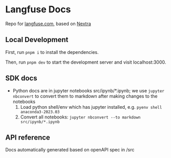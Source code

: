 # Langfuse Docs

Repo for [langfuse.com](https://langfuse.com), based on [Nextra](https://nextra.site/)

## Local Development

First, run `pnpm i` to install the dependencies.

Then, run `pnpm dev` to start the development server and visit localhost:3000.

## SDK docs

- Python docs are in jupyter notebooks src/ipynb/\*.ipynb; we use `jupyter nbconvert` to convert them to markdown after making changes to the notebooks
  1. Load python shell/env which has jupyter installed, e.g. `pyenv shell anaconda3-2023.03`
  2. Convert all notebooks: `jupyter nbconvert --to markdown src/ipynb/*.ipynb`

## API reference

Docs automatically generated based on openAPI spec in /src
